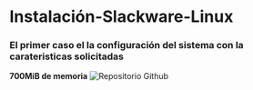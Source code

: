 # Instalación-Slackware-Linux
### El primer caso el la configuración del sistema con la carateristicas solicitadas
**700MiB de memoria**
![Repositorio Github](Captura700.png)
